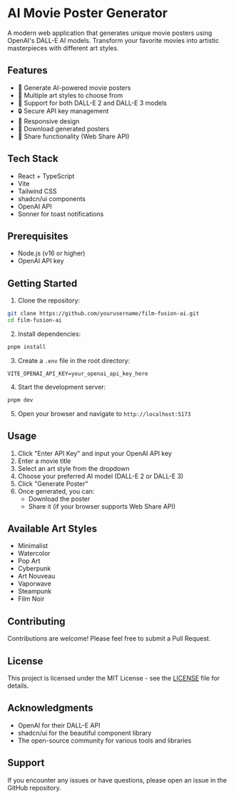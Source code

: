 # AI Movie Poster Generator

A modern web application that generates unique movie posters using OpenAI's DALL-E AI models. Transform your favorite movies into artistic masterpieces with different art styles.

## Features

- 🎨 Generate AI-powered movie posters
- 🎯 Multiple art styles to choose from
- 🤖 Support for both DALL-E 2 and DALL-E 3 models
- 🔒 Secure API key management
- 📱 Responsive design
- 💾 Download generated posters
- 🔄 Share functionality (Web Share API)

## Tech Stack

- React + TypeScript
- Vite
- Tailwind CSS
- shadcn/ui components
- OpenAI API
- Sonner for toast notifications

## Prerequisites

- Node.js (v16 or higher)
- OpenAI API key

## Getting Started

1. Clone the repository:

```bash
git clone https://github.com/yourusername/film-fusion-ai.git
cd film-fusion-ai
```

2. Install dependencies:

```bash
pnpm install
```

3. Create a `.env` file in the root directory:

```env
VITE_OPENAI_API_KEY=your_openai_api_key_here
```

4. Start the development server:

```bash
pnpm dev
```

5. Open your browser and navigate to `http://localhost:5173`

## Usage

1. Click "Enter API Key" and input your OpenAI API key
2. Enter a movie title
3. Select an art style from the dropdown
4. Choose your preferred AI model (DALL-E 2 or DALL-E 3)
5. Click "Generate Poster"
6. Once generated, you can:
   - Download the poster
   - Share it (if your browser supports Web Share API)

## Available Art Styles

- Minimalist
- Watercolor
- Pop Art
- Cyberpunk
- Art Nouveau
- Vaporwave
- Steampunk
- Film Noir

## Contributing

Contributions are welcome! Please feel free to submit a Pull Request.

## License

This project is licensed under the MIT License - see the [LICENSE](LICENSE) file for details.

## Acknowledgments

- OpenAI for their DALL-E API
- shadcn/ui for the beautiful component library
- The open-source community for various tools and libraries

## Support

If you encounter any issues or have questions, please open an issue in the GitHub repository.
